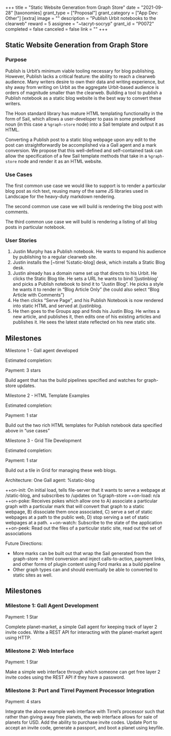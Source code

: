 +++
title = "Static Website Generation from Graph Store"
date = "2021-09-28"
[taxonomies]
grant_type = ["Proposal"]
grant_category = ["App Dev: Other"]
[extra]
image = ""
description = "Publish Urbit notebooks to the clearweb"
reward = 5
assignee = "~tacryt-socryp"
grant_id = "P0072"
completed = false
canceled = false
link = ""
+++

## Static Website Generation from Graph Store

### Purpose

Publish is Urbit’s minimum viable tooling necessary for blog publishing. However, Publish lacks a critical feature: the ability to reach a clearweb audience. Many writers desire to own their data and writing experience, but shy away from writing on Urbit as the aggregate Urbit-based audience is orders of magnitude smaller than the clearweb. Building a tool to publish a Publish notebook as a static blog website is the best way to convert these writers.

The Hoon standard library has mature HTML templating functionality in the form of Sail, which allows a user-developer to pass in some predefined noun (in this case a `%graph-store` node) into a Sail template and output it as HTML.

Converting a Publish post to a static blog webpage upon any edit to the post can straightforwardly be accomplished via a Gall agent and a mark conversion. We propose that this well-defined and self-contained task can allow the specification of a few Sail template methods that take in a `%graph-store` node and render it as an HTML website.

### Use Cases

The first common use case we would like to support is to render a particular blog post as rich text, reusing many of the same JS libraries used in Landscape for the heavy-duty markdown rendering.

The second common use case we will build is rendering the blog post with comments.

The third common use case we will build is rendering a listing of all blog posts in particular notebook.

### User Stories

1. Justin Murphy has a Publish notebook. He wants to expand his audience by publishing to a regular clearweb site.
2. Justin installs the [~tirrel %static-blog] desk, which installs a Static Blog desk.
3. Justin already has a domain name set up that directs to his Urbit. He clicks the Static Blog tile. He sets a URL he wants to bind ‘/justinblog’ and picks a Publish notebook to bind it to “Justin Blog”. He picks a style he wants it to render in “Blog Article Only” (he could also select “Blog Article with Comments”)
4. He then clicks “Serve Page”, and his Publish Notebook is now rendered into static HTML and served at /justinblog.
5. He then goes to the Groups app and finds his Justin Blog. He writes a new article, and publishes it, then edits one of his existing articles and publishes it. He sees the latest state reflected on his new static site.

## Milestones

Milestone 1 - Gall agent developed

Estimated completion:

Payment: 3 stars

Build agent that has the build pipelines specified and watches for graph-store updates.

Milestone 2 - HTML Template Examples

Estimated completion:

Payment: 1 star

Build out the two rich HTML templates for Publish notebook data specified above in “use cases”

Milestone 3 - Grid Tile Development

Estimated completion:

Payment: 1 star

Build out a tile in Grid for managing these web blogs.

Architecture:
One Gall agent: %static-blog

++on-init: On initial load, tells file-server that it wants to serve a webpage at /static-blog, and subscribes to /updates on %graph-store
++on-load: n/a
++on-poke: Receives pokes which allow one to A) associate a particular graph with a particular mark that will convert that graph to a static webpage, B) dissociate them once associated, C) serve a set of static webpages at a path to the public web, D) stop serving a set of static webpages at a path.
++on-watch: Subscribe to the state of the application
++on-peek: Read out the files of a particular static site, read out the set of associations

Future Directions:

- More marks can be built out that wrap the Sail generated from the graph-store -> html conversion and inject calls-to-action, payment links, and other forms of plugin content using Ford marks as a build pipeline
- Other graph types can and should eventually be able to converted to static sites as well.

## Milestones

### Milestone 1: Gall Agent Development

Payment: 1 Star

Complete planet-market, a simple Gall agent for keeping track of layer 2 invite codes. Write a REST API for interacting with the planet-market agent using HTTP.

### Milestone 2: Web Interface

Payment: 1 Star

Make a simple web interface through which someone can get free layer 2 invite codes using the REST API if they have a password.

### Milestone 3: Port and Tirrel Payment Processor Integration

Payment: 4 stars

Integrate the above example web interface with Tirrel’s processor such that rather than giving away free planets, the web interface allows for sale of planets for USD. Add the ability to purchase invite codes. Update Port to accept an invite code, generate a passport, and boot a planet using keyfile.
